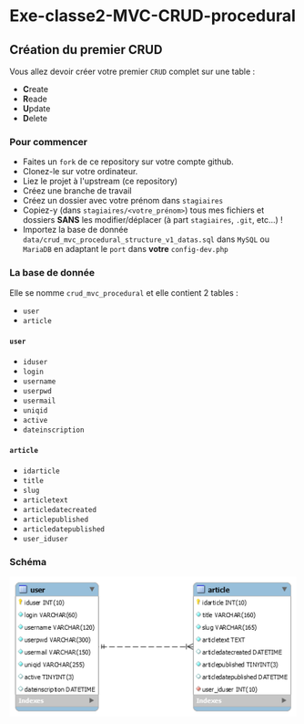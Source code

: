 # Exe-classe2-MVC-CRUD-procedural

## Création du premier CRUD

Vous allez devoir créer votre premier `CRUD` complet sur une table :

- **C**reate
- **R**eade
- **U**pdate
- **D**elete

### Pour commencer

- Faites un `fork` de ce repository sur votre compte github.
- Clonez-le sur votre ordinateur.
- Liez le projet à l'upstream (ce repository)
- Créez une branche de travail
- Créez un dossier avec votre prénom dans `stagiaires`
- Copiez-y (dans `stagiaires/<votre_prénom>`) tous mes fichiers et dossiers **SANS** les modifier/déplacer (à part `stagiaires`, `.git`, etc...) !
- Importez la base de donnée `data/crud_mvc_procedural_structure_v1_datas.sql` dans `MySQL` ou `MariaDB` en adaptant le `port` dans **votre** `config-dev.php`

### La base de donnée

Elle se nomme `crud_mvc_procedural` et elle contient 2 tables :

- `user`
- `article`

#### `user`

- `iduser`
- `login`
- `username`
- `userpwd`
- `usermail`
- `uniqid`
- `active`
- `dateinscription`

#### `article`

- `idarticle`
- `title`
- `slug`
- `articletext`
- `articledatecreated`
- `articlepublished`
- `articledatepublished`
- `user_iduser`

### Schéma

![crud DB](data/crud_mvc_procedural.png)

